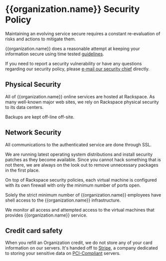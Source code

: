 {{organization.name}} Security Policy
==========================

Maintaining an evolving service secure requires a constant re-evaluation
of risks and actions to mitigate them.

{{organization.name}} does a reasonable attempt at keeping your information secure
using time tested [guidelines](http://en.wikipedia.org/wiki/Web_application_security).

If you need to report a security vulnerability or have any questions
regarding our security policy, please [e-mail our security chief](mailto:{{organization.email}})
directly.

Physical Security
-----------------

All of {{organization.name}} online services are hosted at Rackspace. As many well-known
major web sites, we rely on Rackspace physical security to its data centers.

Backups are kept off-line off-site.

Network Security
----------------

All communications to the authenticated service are done through SSL.

We are running latest operating system distributions and install security
patches as they become available. Since you cannot hack something that
is not there, we are always on the look out to remove unnecessary packages
in the first place.

On top of Rackspace security policies, each virtual machine is configured
with its own firewall with only the minimum number of ports open.

Solely the strict minimum number of {{organization.name}} employees have shell
access to the {{organization.name}} infrastructure.

We monitor all access and attempted access to the virtual machines
that provides {{organization.name}} service.

Credit card safety
------------------

When you refill an Organization credit, we do not store any of your card
information on our servers. It's handed off to [Stripe](http://stripe.com),
a company dedicated to storing your sensitive data on [PCI-Compliant](http://en.wikipedia.org/wiki/Payment_Card_Industry_Data_Security_Standard)
servers.
